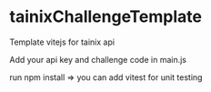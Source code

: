 # tainixChallengeTemplate
Template vitejs for tainix api

Add your api key and challenge code in main.js

run npm install => you can add vitest for unit testing
